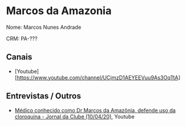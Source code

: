 # Marcos da Amazonia

Nome: Marcos Nunes Andrade

CRM: PA-???


## Canais
* [Youtube][https://www.youtube.com/channel/UCjmzD1AEYEEVuu9As3OqTtA]


## Entrevistas / Outros

* [Médico conhecido como Dr Marcos da Amazônia, defende uso da cloroquina - Jornal da Clube (10/04/20)](https://www.youtube.com/watch?v=7cdlO1naBBg), Youtube